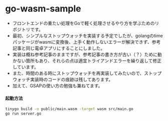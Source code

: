 # go-wasm-sample

- フロントエンドの重たい処理をGoで軽く処理させるやり方を学ぶためのリポジトリです。
- 最初、シンプルなストップウォッチを実装する予定でしたが、golangのtimeパッケージがwasmに変換後、上手く動作しないエラーが解決できず、参考記事と同じ電卓アプリにすることにしました。
- 実装は概ね参考記事のままですが、参考記事の書き方が古い（？）ために動かない箇所もあり、それらの点は適宜トライアンドエラーを繰り返して修正しています。
- また、時間のある時にストップウォッチを再実装してみたいので、ストップウォッチ実装時のコードの痕跡は残してあります。
- 加えて、GSAPの使い方の勉強も兼ねてます。

#### 起動方法
```bash 
tinygo build -o public/main.wasm -target wasm src/main.go
go run server.go
```
